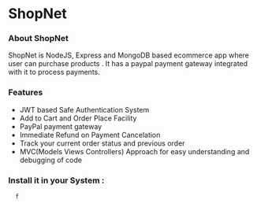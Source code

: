 ShopNet
=========
### About ShopNet

ShopNet is NodeJS, Express and MongoDB based ecommerce app where user can purchase products . It has a paypal payment gateway integrated with it to process payments.

### Features

  - JWT based Safe Authentication System
  - Add to Cart and Order Place Facility
  - PayPal payment gateway
  - Immediate Refund on Payment Cancelation
  - Track your current order status and previous order
  - MVC(Models Views Controllers) Approach for easy understanding and debugging of code

### Install it in your System :
      
      f

